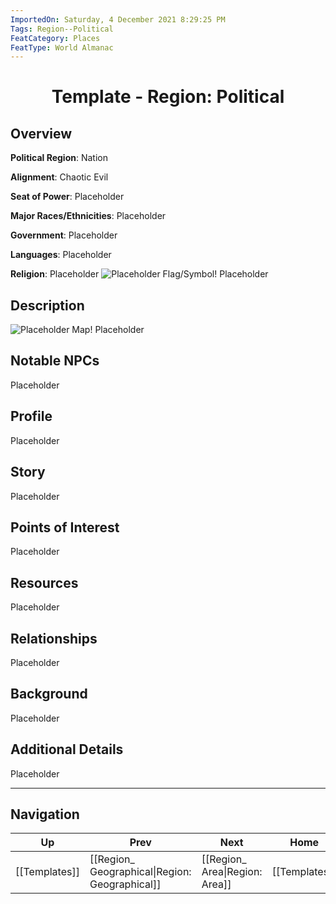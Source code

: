```yaml
---
ImportedOn: Saturday, 4 December 2021 8:29:25 PM
Tags: Region--Political
FeatCategory: Places
FeatType: World Almanac
---
```

# <center>Template - Region: Political</center>

## Overview

**Political Region**: Nation

**Alignment**: Chaotic Evil

**Seat of Power**: Placeholder​

**Major Races/Ethnicities**: Placeholder​

**Government**: Placeholder​

**Languages**: Placeholder​

**Religion**: Placeholder​
![Placeholder Flag/Symbol!](ImagePlaceholder.png)
Placeholder​

## Description
![Placeholder Map!](MapPlaceholder.png)
Placeholder​

## Notable NPCs

Placeholder​

## Profile

Placeholder​

## Story

Placeholder​

## Points of Interest

Placeholder​

## Resources

Placeholder​

## Relationships

Placeholder​

## Background

Placeholder​

## Additional Details

Placeholder​


---
## Navigation
| Up | Prev | Next | Home |
|----|------|------|------|
| [[Templates]] | [[Region_ Geographical\|Region: Geographical]] | [[Region_ Area\|Region: Area]] | [[Templates]] |
